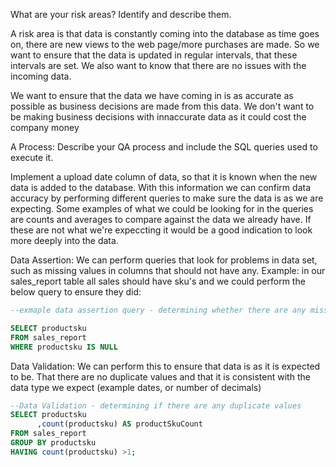 What are your risk areas? Identify and describe them.

A risk area is that data is constantly coming into the database as time goes on, there are new views to the web page/more purchases are made. So we want to ensure that the data is updated in regular intervals, that these intervals are set. We also want to know that there are no issues with the incoming data. 

We want to ensure that the data we have coming in is as accurate as possible as business decisions are made from this data. We don't want to be making business decisions with innaccurate data as it could cost the company money




A Process:
Describe your QA process and include the SQL queries used to execute it.

Implement a upload date column of data, so that it is known when the new data is added to the database. With this information we can confirm data accuracy by performing different queries to make sure the data is as we are expecting. Some examples of what we could be looking for in the queries are counts and averages to compare against the data we already have. If these are not what we're expeccting it would be a good indication to look more deeply into the data.  



Data Assertion: We can perform queries that look for problems in data set, such as missing values in columns that should not have any. Example: in our sales_report table all sales should have sku's and we could perform the below query to ensure they did:

```SQL
--exmaple data assertion query - determining whether there are any missing values 

SELECT productsku 
FROM sales_report
WHERE productsku IS NULL
```

Data Validation: We can perform this to ensure that data is as it is expected to be. That there are no duplicate values and that it is consistent with the data type we expect (example dates, or number of decimals)

```sql
--Data Validation - determining if there are any duplicate values  
SELECT productsku 
	  ,count(productsku) AS productSkuCount
FROM sales_report 
GROUP BY productsku
HAVING count(productsku) >1;
```
